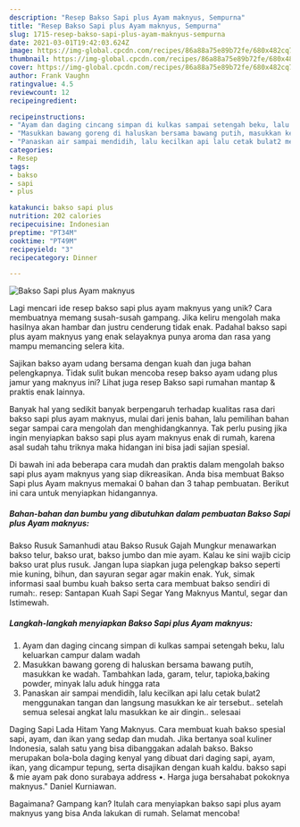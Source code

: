 ```yaml
---
description: "Resep Bakso Sapi plus Ayam maknyus, Sempurna"
title: "Resep Bakso Sapi plus Ayam maknyus, Sempurna"
slug: 1715-resep-bakso-sapi-plus-ayam-maknyus-sempurna
date: 2021-03-01T19:42:03.624Z
image: https://img-global.cpcdn.com/recipes/86a88a75e89b72fe/680x482cq70/bakso-sapi-plus-ayam-maknyus-foto-resep-utama.jpg
thumbnail: https://img-global.cpcdn.com/recipes/86a88a75e89b72fe/680x482cq70/bakso-sapi-plus-ayam-maknyus-foto-resep-utama.jpg
cover: https://img-global.cpcdn.com/recipes/86a88a75e89b72fe/680x482cq70/bakso-sapi-plus-ayam-maknyus-foto-resep-utama.jpg
author: Frank Vaughn
ratingvalue: 4.5
reviewcount: 12
recipeingredient:

recipeinstructions:
- "Ayam dan daging cincang simpan di kulkas sampai setengah beku, lalu keluarkan campur dalam wadah"
- "Masukkan bawang goreng di haluskan bersama bawang putih, masukkan ke wadah. Tambahkan lada, garam, telur, tapioka,baking powder, minyak lalu aduk hingga rata"
- "Panaskan air sampai mendidih, lalu kecilkan api lalu cetak bulat2 menggunakan tangan dan langsung masukkan ke air tersebut.. setelah semua selesai angkat lalu masukkan ke air dingin.. selesaai"
categories:
- Resep
tags:
- bakso
- sapi
- plus

katakunci: bakso sapi plus 
nutrition: 202 calories
recipecuisine: Indonesian
preptime: "PT34M"
cooktime: "PT49M"
recipeyield: "3"
recipecategory: Dinner

---
```



![Bakso Sapi plus Ayam maknyus](https://img-global.cpcdn.com/recipes/86a88a75e89b72fe/680x482cq70/bakso-sapi-plus-ayam-maknyus-foto-resep-utama.jpg)

Lagi mencari ide resep bakso sapi plus ayam maknyus yang unik? Cara membuatnya memang susah-susah gampang. Jika keliru mengolah maka hasilnya akan hambar dan justru cenderung tidak enak. Padahal bakso sapi plus ayam maknyus yang enak selayaknya punya aroma dan rasa yang mampu memancing selera kita.

Sajikan bakso ayam udang bersama dengan kuah dan juga bahan pelengkapnya. Tidak sulit bukan mencoba resep bakso ayam udang plus jamur yang maknyus ini? Lihat juga resep Bakso sapi rumahan mantap &amp; praktis enak lainnya.

Banyak hal yang sedikit banyak berpengaruh terhadap kualitas rasa dari bakso sapi plus ayam maknyus, mulai dari jenis bahan, lalu pemilihan bahan segar sampai cara mengolah dan menghidangkannya. Tak perlu pusing jika ingin menyiapkan bakso sapi plus ayam maknyus enak di rumah, karena asal sudah tahu triknya maka hidangan ini bisa jadi sajian spesial.


Di bawah ini ada beberapa cara mudah dan praktis dalam mengolah bakso sapi plus ayam maknyus yang siap dikreasikan. Anda bisa membuat Bakso Sapi plus Ayam maknyus memakai 0 bahan dan 3 tahap pembuatan. Berikut ini cara untuk menyiapkan hidangannya.

<!--inarticleads1-->

##### Bahan-bahan dan bumbu yang dibutuhkan dalam pembuatan Bakso Sapi plus Ayam maknyus:



Bakso Rusuk Samanhudi atau Bakso Rusuk Gajah Mungkur menawarkan bakso telur, bakso urat, bakso jumbo dan mie ayam. Kalau ke sini wajib cicip bakso urat plus rusuk. Jangan lupa siapkan juga pelengkap bakso seperti mie kuning, bihun, dan sayuran segar agar makin enak. Yuk, simak informasi saal bumbu kuah bakso serta cara membuat bakso sendiri di rumah:. resep: Santapan Kuah Sapi Segar Yang Maknyus Mantul, segar dan Istimewah. 

<!--inarticleads2-->

##### Langkah-langkah menyiapkan Bakso Sapi plus Ayam maknyus:

1. Ayam dan daging cincang simpan di kulkas sampai setengah beku, lalu keluarkan campur dalam wadah
1. Masukkan bawang goreng di haluskan bersama bawang putih, masukkan ke wadah. Tambahkan lada, garam, telur, tapioka,baking powder, minyak lalu aduk hingga rata
1. Panaskan air sampai mendidih, lalu kecilkan api lalu cetak bulat2 menggunakan tangan dan langsung masukkan ke air tersebut.. setelah semua selesai angkat lalu masukkan ke air dingin.. selesaai


Daging Sapi Lada Hitam Yang Maknyus. Cara membuat kuah bakso spesial sapi, ayam, dan ikan yang sedap dan mudah. Jika bertanya soal kuliner Indonesia, salah satu yang bisa dibanggakan adalah bakso. Bakso merupakan bola-bola daging kenyal yang dibuat dari daging sapi, ayam, ikan, yang dicampur tepung, serta disajikan dengan kuah kaldu. bakso sapi &amp; mie ayam pak dono surabaya address •. Harga juga bersahabat pokoknya maknyus.&#34; Daniel Kurniawan. 

Bagaimana? Gampang kan? Itulah cara menyiapkan bakso sapi plus ayam maknyus yang bisa Anda lakukan di rumah. Selamat mencoba!
